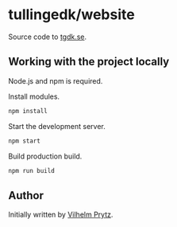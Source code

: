 # tullingedk/website

Source code to [tgdk.se](https://tgdk.se).

## Working with the project locally

Node.js and npm is required.

Install modules.

```bash
npm install
```
Start the development server.

```bash
npm start
```

Build production build.

```bash
npm run build
```

## Author

Initially written by [Vilhelm Prytz](https://github.com/VilhelmPrytz).
